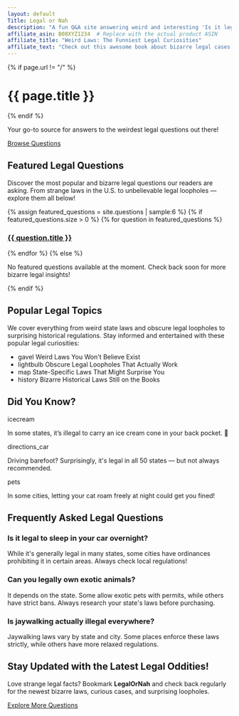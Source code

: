 ```yaml
---
layout: default
Title: Legal or Nah
description: "A fun Q&A site answering weird and interesting 'Is it legal...?' questions. Explore bizarre laws, obscure legal loopholes, and surprising state regulations."
affiliate_asin: B08XYZ1234  # Replace with the actual product ASIN
affiliate_title: "Weird Laws: The Funniest Legal Curiosities"
affiliate_text: "Check out this awesome book about bizarre legal cases:"
---
```


<!-- ✅ Restored Hero Banner (Navigation buttons removed to avoid duplication) -->
<div class="hero-banner">
  <div class="hero-content">
    {% if page.url != "/" %}
      <h1>{{ page.title }}</h1>
    {% endif %}
    <p>Your go-to source for answers to the weirdest legal questions out there!</p>
    <a href="/questions/" class="hero-btn">Browse Questions</a>
  </div>
</div>


<!-- Main Content -->
<section class="content-section">
  <h2>Featured Legal Questions</h2>
  <p>Discover the most popular and bizarre legal questions our readers are asking. From strange laws in the U.S. to unbelievable legal loopholes — explore them all below!</p>
  <div class="featured-grid">
    {% assign featured_questions = site.questions | sample:6 %}
    {% if featured_questions.size > 0 %}
      {% for question in featured_questions %}
        <div class="featured-item">
          <a href="{{ question.url }}">
            <div class="featured-item-inner">
              <h3>{{ question.title }}</h3>
            </div>
          </a>
        </div>
      {% endfor %}
    {% else %}
      <p>No featured questions available at the moment. Check back soon for more bizarre legal insights!</p>
    {% endif %}
  </div>
</section>

<!-- Popular Topics with Proper Icons -->
<section class="topics-section">
  <h2>Popular Legal Topics</h2>
  <p>We cover everything from weird state laws and obscure legal loopholes to surprising historical regulations. Stay informed and entertained with these popular legal curiosities:</p>
<ul class="topics-list">
  <li><span class="material-icons">gavel</span> Weird Laws You Won't Believe Exist</li>
  <li><span class="material-icons">lightbulb</span> Obscure Legal Loopholes That Actually Work</li>
  <li><span class="material-icons">map</span> State-Specific Laws That Might Surprise You</li>
  <li><span class="material-icons">history</span> Bizarre Historical Laws Still on the Books</li>
</ul>

</section>

<!-- Fun Legal Facts Section (Updated) -->
<section class="fun-facts-section">
  <h2>Did You Know?</h2>
  <div class="fun-facts-grid">
    <div class="fun-fact-item">
      <span class="material-icons">icecream</span>
      <p>In some states, it’s illegal to carry an ice cream cone in your back pocket. 🍦</p>
    </div>
    <div class="fun-fact-item">
      <span class="material-icons">directions_car</span>
      <p>Driving barefoot? Surprisingly, it's legal in all 50 states — but not always recommended.</p>
    </div>
    <div class="fun-fact-item">
      <span class="material-icons">pets</span>
      <p>In some cities, letting your cat roam freely at night could get you fined!</p>
    </div>
  </div>
</section>


<!-- FAQ Section with Improved Layout -->
<section class="faq-section">
  <h2>Frequently Asked Legal Questions</h2>
  <div class="faq-accordion">
    <div class="faq-item">
      <h3>Is it legal to sleep in your car overnight?</h3>
      <p>While it's generally legal in many states, some cities have ordinances prohibiting it in certain areas. Always check local regulations!</p>
    </div>
    <div class="faq-item">
      <h3>Can you legally own exotic animals?</h3>
      <p>It depends on the state. Some allow exotic pets with permits, while others have strict bans. Always research your state's laws before purchasing.</p>
    </div>
    <div class="faq-item">
      <h3>Is jaywalking actually illegal everywhere?</h3>
      <p>Jaywalking laws vary by state and city. Some places enforce these laws strictly, while others have more relaxed regulations.</p>
    </div>
  </div>
</section>

<!-- Call-to-Action with Visual Appeal -->
<section class="cta-section">
  <h2>Stay Updated with the Latest Legal Oddities!</h2>
  <p>Love strange legal facts? Bookmark <strong>LegalOrNah</strong> and check back regularly for the newest bizarre laws, curious cases, and surprising loopholes.</p>
  <a href="/questions/" class="hero-btn">Explore More Questions</a>
</section>

<!-- Google Material Icons -->
<link href="https://fonts.googleapis.com/icon?family=Material+Icons" rel="stylesheet">




<script>
  // Collect all question URLs from the site into an array with fallback
  function getRandomQuestion() {
    var questions = [
      {% for question in site.questions %}
        "{{ question.url }}",
      {% endfor %}
    ];
    if (questions.length === 0) {
      return "/questions/"; // Default fallback URL
    }
    return questions[Math.floor(Math.random() * questions.length)];
  }
</script>